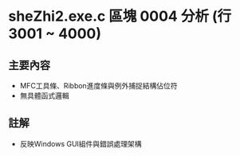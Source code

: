 # sheZhi2.exe.c 區塊 0004 分析 (行 3001 ~ 4000)

## 主要內容
- MFC工具條、Ribbon進度條與例外捕捉結構佔位符
- 無具體函式邏輯

## 註解
- 反映Windows GUI組件與錯誤處理架構
